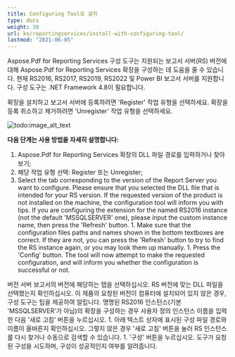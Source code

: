 ```yaml
---
title: Configuring Tool로 설치
type: docs
weight: 30
url: ko/reportingservices/install-with-configuring-tool/
lastmod: "2021-06-05"
---
```


Aspose.Pdf for Reporting Services 구성 도구는 지원되는 보고서 서버(RS) 버전에 대해 Aspose.Pdf for Reporting Services 확장을 구성하는 데 도움을 줄 수 있습니다. 현재 RS2016, RS2017, RS2019, RS2022 및 Power BI 보고서 서버를 지원합니다. 구성 도구는 .NET Framework 4.8이 필요합니다.

확장을 설치하고 보고서 서버에 등록하려면 'Register' 작업 유형을 선택하세요. 확장을 등록 취소하고 제거하려면 'Unregister' 작업 유형을 선택하세요.

![todo:image_alt_text](install-with-configuring-tool_1.png)

**다음 단계는 사용 방법을 자세히 설명합니다:**

1. Aspose.Pdf for Reporting Services 확장의 DLL 파일 경로를 입력하거나 찾아보기;
1. 해당 작업 유형 선택: Register 또는 Unregister;
1. Select the tab corresponding to the version of the Report Server you want to configure. Please ensure that you selected the DLL file that is intended for your RS version. If the requested version of the product is not installed on the machine, the configuration tool will inform you with tips. If you are configuring the extension for the named RS2016 instance (not the default 'MSSQLSERVER' one), please input the custom instance name, then press the 'Refresh' button. 1. Make sure that the configuration files paths and names shown in the bottom textboxes are correct. If they are not, you can press the 'Refresh' button to try to find the RS instance again, or you may look them up manually. 1. Press the 'Config' button. The tool will now attempt to make the requested configuration, and will inform you whether the configuration is successful or not.

버전 서버 보고서의 버전에 해당하는 탭을 선택하십시오. RS 버전에 맞는 DLL 파일을 선택했는지 확인하십시오. 이 제품의 요청된 버전이 컴퓨터에 설치되어 있지 않은 경우, 구성 도구는 팁을 제공하여 알립니다. 명명된 RS2016 인스턴스(기본 'MSSQLSERVER'가 아님)의 확장을 구성하는 경우 사용자 정의 인스턴스 이름을 입력한 다음 '새로 고침' 버튼을 누르십시오. 1. 아래 텍스트 상자에 표시된 구성 파일 경로와 이름이 올바른지 확인하십시오. 그렇지 않은 경우 '새로 고침' 버튼을 눌러 RS 인스턴스를 다시 찾거나 수동으로 검색할 수 있습니다. 1. '구성' 버튼을 누르십시오. 도구가 요청된 구성을 시도하며, 구성이 성공적인지 여부를 알려줍니다.